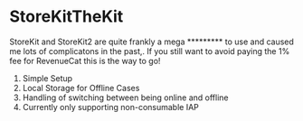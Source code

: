 # StoreKitTheKit

StoreKit and StoreKit2 are quite frankly a mega ********* to use and caused me lots of complicatons in the past,. If you still want to avoid paying the 1% fee for RevenueCat this is the way to go!

1. Simple Setup
2. Local Storage for Offline Cases
3. Handling of switching between being online and offline
4. Currently only supporting non-consumable IAP
